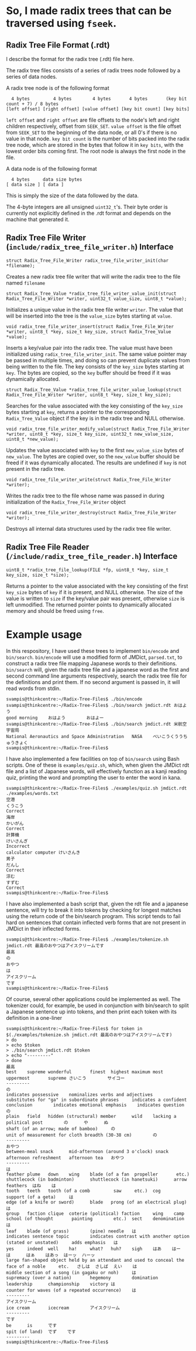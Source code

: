 # So, I made radix trees that can be traversed using `fseek`. 

## Radix Tree File Format (.rdt)
I describe the format for the radix tree (.rdt) file here.

The radix tree files consists of a series of radix trees node followed by a series of data nodes.

A radix tree node is of the following format


``` 
  4 bytes         4 bytes        4 bytes       4 bytes       (key bit count + 7) / 8 bytes
[left offset] [right offset] [value offset] [key bit count] [key bits]
```

`left offset` and `right offset` are file offsets to the node's left and right children respectively, offset from `SEEK_SET`.
`value offset` is the file offset from `SEEK_SET` to the beginning of the data node, or all 0's if there is no value in that node.
`key bit count` is the number of bits packed into the radix tree node, which are stored in the bytes that follow it in `key bits`, with the lowest order bits coming first.
The root node is always the first node in the file.

A data node is of the following format
```
  4 bytes     data size bytes
[ data size ] [ data ]
```

This is simply the size of the data followed by the data.

The 4-byte integers are all unsigned `uint32_t`'s. Their byte order is currently not explicitly defined in the .rdt format and depends on the machine that generated it.

## Radix Tree File Writer (`include/radix_tree_file_writer.h`) Interface
```
struct Radix_Tree_File_Writer radix_tree_file_writer_init(char *filename);
```
Creates a new radix tree file writer that will write the radix tree to the file named `filename`

```
struct Radix_Tree_Value *radix_tree_file_writer_value_init(struct Radix_Tree_File_Writer *writer, uint32_t value_size, uint8_t *value);
```
Initializes a unique value in the radix tree file writer `writer`. The value that will be inserted into the tree is the `value_size` bytes starting at `value`.

```
void radix_tree_file_writer_insert(struct Radix_Tree_File_Writer *writer, uint8_t *key, size_t key_size, struct Radix_Tree_Value *value);
```
Inserts a key/value pair into the radix tree. The value must have been initialized using `radix_tree_file_writer_init`. The same value pointer may be passed in multiple times, and doing so can prevent duplicate values from being written to the file. The key consists of the `key_size` bytes starting at `key`. The bytes are copied, so the `key` buffer should be freed if it was dynamically allocated.

```
struct Radix_Tree_Value *radix_tree_file_writer_value_lookup(struct Radix_Tree_File_Writer *writer, uint8_t *key, size_t key_size);
```
Searches for the value associated with the key consisting of the `key_size` bytes starting at `key`, returns a pointer to the corresponding `Radix_Tree_Value` object if the key is in the radix tree and NULL otherwise.

```
void radix_tree_file_writer_modify_value(struct Radix_Tree_File_Writer *writer, uint8_t *key, size_t key_size, uint32_t new_value_size, uint8_t *new_value);
```
Updates the value associated with `key` to the first `new_value_size` bytes of `new_value`. The bytes are copied over, so the `new_value` buffer should be freed if it was dynamically allocated. The results are undefined if `key` is not present in the radix tree.

```
void radix_tree_file_writer_write(struct Radix_Tree_File_Writer *writer);
```
Writes the radix tree to the file whose name was passed in during initialization of the `Radix_Tree_File_Writer` object

```
void radix_tree_file_writer_destroy(struct Radix_Tree_File_Writer *writer);
```
Destroys all internal data structures used by the radix tree file writer.

## Radix Tree File Reader (`/include/radix_tree_file_reader.h`) Interface

```
uint8_t *radix_tree_file_lookup(FILE *fp, uint8_t *key, size_t key_size, size_t *size);
```
Returns a pointer to the value associated with the key consisting of the first `key_size` bytes of `key` if it is present, and NULL otherwise. The size of the value is written to `size` if the key/value pair was present, otherwise `size` is left unmodified. The returned pointer points to dynamically allocated memory and should be freed using `free`.



# Example usage
In this respository, I have used these trees to implement `bin/encode` and `bin/search`. `bin/encode` will use a modified form of JMDict, `parsed.txt`, to construct a radix tree file mapping Japanese words to their definitions. `bin/search` will, given the radix tree file and a japanese word as the first and second command line arguments respectively, search the radix tree file for the definitions and print them. If no second argument is passed in, it will read words from stdin.
```
svampis@thinkcentre:~/Radix-Tree-Files$ ./bin/encode
svampis@thinkcentre:~/Radix-Tree-Files$ ./bin/search jmdict.rdt おはよう
good morning    おはよう        おはよー
svampis@thinkcentre:~/Radix-Tree-Files$ ./bin/search jmdict.rdt 米航空宇宙局
National Aeronautics and Space Administration   NASA    べいこうくううちゅうきょく
svampis@thinkcentre:~/Radix-Tree-Files$
```

I have also implemented a few facilities on top of `bin/search` using Bash scripts. One of these is `examples/quiz.sh`, which, when given the JMDict rdt file and a list of Japanese words, will effectively function as a kanji reading quiz, printing the word and prompting the user to enter the word in kana.

```
svampis@thinkcentre:~/Radix-Tree-Files$ ./examples/quiz.sh jmdict.rdt ./examples/words.txt
空港
くうこう
Correct
海岸
かいがん
Correct
計算機
けいさんぎ
Incorrect
calculator computer けいさんき
男子
だんし
Correct
涼む
すずむ
Correct
svampis@thinkcentre:~/Radix-Tree-Files$
```

I have also implemented a bash script that, given the rdt file and a japanese sentence, will try to break it into tokens by checking for longest matches using the return code of the bin/search program. This script tends to fail hard on sentences that contain inflected verb forms that are not present in JMDict in their inflected forms.
```
svampis@thinkcentre:~/Radix-Tree-Files$ ./examples/tokenize.sh jmdict.rdt 最高のおやつはアイスクリームです
最高
の
おやつ
は
アイスクリーム
です
svampis@thinkcentre:~/Radix-Tree-Files$
```

Of course, several other applications could be implemented as well. The tokenizer could, for example, be used in conjunction with bin/search to split a Japanese sentence up into tokens, and then print each token with its definition in a one-liner

```
svampis@thinkcentre:~/Radix-Tree-Files$ for token in $(./examples/tokenize.sh jmdict.rdt 最高のおやつはアイスクリームです)
> do
> echo $token
> ./bin/search jmdict.rdt $token
> echo "---------"
> done
最高
best    supreme wonderful       finest  highest maximum most    uppermost       supreme さいこう        サイコー
---------
の
indicates possessive    nominalizes verbs and adjectives        substitutes for "ga" in subordinate phrases     indicates a confident conclusion        indicates emotional emphasis    indicates question       の
plain   field   hidden (structural) member      wild    lacking a political post        の      や      ぬ
shaft (of an arrow; made of bamboo)     の
unit of measurement for cloth breadth (30-38 cm)        の
---------
おやつ
between-meal snack      mid-afternoon (around 3 o'clock) snack  afternoon refreshment   afternoon tea   おやつ
---------
は
feather plume   down    wing    blade (of a fan  propeller       etc.)  shuttlecock (in badminton)      shuttlecock (in hanetsuki)      arrow feathers  はね    は
tooth   teeth   tooth (of a comb         saw     etc.)  cog     support (of a geta)     は
edge (of a knife or sword)      blade   prong (of an electrical plug)   は
group   faction clique  coterie (political) faction     wing    camp    school (of thought       painting        etc.)  sect    denomination    は
leaf    blade (of grass)        (pine) needle   は
indicates sentence topic        indicates contrast with another option (stated or unstated)     adds emphasis   は
yes     indeed  well    ha!     what?   huh?    sigh    はあ    はー    は      はぁ    はあっ  はーッ  ハーッ
large fan-shaped object held by an attendant and used to conceal the face of a noble     etc.   さしは  さしば  えい    は
middle section of a song (in gagaku or noh)     は
supremacy (over a nation)       hegemony        domination      leadership      championship    victory は
counter for waves (of a repeated occurrence)    は
---------
アイスクリーム
ice cream       icecream        アイスクリーム
---------
です
be      is      です
spit (of land)  でず    です
---------
svampis@thinkcentre:~/Radix-Tree-Files$
```
